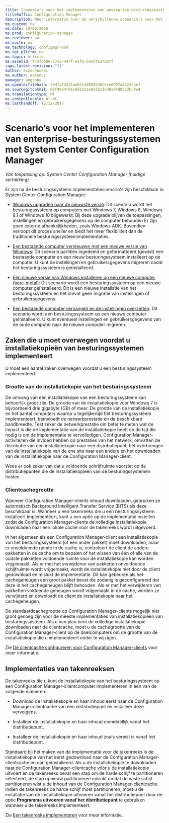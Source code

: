 ```yaml
---
title: Scenario's voor het implementeren van enterprise-besturingssystemen
titleSuffix: Configuration Manager
description: Meer informatie over de verschillende scenario's voor het implementeren van enterprise-besturingssystemen met System Center Configuration Manager.
ms.custom: na
ms.date: 10/06/2016
ms.prod: configuration-manager
ms.reviewer: na
ms.suite: na
ms.technology: configmgr-osd
ms.tgt_pltfrm: na
ms.topic: article
ms.assetid: f74fdb86-c7c2-447f-91f6-b42df6370d7f
caps.latest.revision: "11"
author: aczechowski
ms.author: aaroncz
manager: angrobe
ms.openlocfilehash: 29dfaf4521ae0fe10994538c5ced907a6223cae7
ms.sourcegitcommit: 08f9854fb6c6d21e1e923b13e38a64d0bc2bc9a4
ms.translationtype: MT
ms.contentlocale: nl-NL
ms.lasthandoff: 12/12/2017
---
```

# <a name="scenarios-to-deploy-enterprise-operating-systems-with-system-center-configuration-manager"></a>Scenario’s voor het implementeren van enterprise-besturingssystemen met System Center Configuration Manager

*Van toepassing op: System Center Configuration Manager (huidige vertakking)*

Er zijn na de besturingssysteem implementatiescenario's zijn beschikbaar in System Center Configuration Manager:  

-   [Windows upgraden naar de nieuwste versie](upgrade-windows-to-the-latest-version.md): Dit scenario wordt het besturingssysteem op computers met Windows 7, Windows 8, Windows 8.1 of Windows 10 bijgewerkt. Bij deze upgrade blijven de toepassingen, instellingen en gebruikersgegevens op de computer behouden Er zijn geen externe afhankelijkheden, zoals Windows ADK. Bovendien verloopt dit proces sneller en biedt het meer flexibiliteit dan de traditionele besturingssysteemimplementaties.  

-   [Een bestaande computer vernieuwen met een nieuwe versie van Windows](refresh-an-existing-computer-with-a-new-version-of-windows.md): Dit scenario partities ingedeeld en geformatteerd (gewist) een bestaande computer en een nieuw besturingssysteem installeert op de computer. U kunt de instellingen en gebruikersgegevens migreren nadat het besturingssysteem is geïnstalleerd.  

-   [Een nieuwe versie van Windows installeren op een nieuwe computer (bare-metal)](install-new-windows-version-new-computer-bare-metal.md): Dit scenario wordt een besturingssysteem op een nieuwe computer geïnstalleerd. Dit is een nieuwe installatie van het besturingssysteem en het omvat geen migratie van instellingen of gebruikersgegevens.  

-   [Een bestaande computer vervangen en de instellingen overzetten](replace-an-existing-computer-and-transfer-settings.md): Dit scenario wordt een besturingssysteem op een nieuwe computer geïnstalleerd. U kunt eventueel instellingen en gebruikersgegevens van de oude computer naar de nieuwe computer migreren.  

## <a name="things-to-consider-before-you-deploy-operating-system-images"></a>Zaken die u moet overwegen voordat u installatiekopieën van besturingssystemen implementeert  
 U moet een aantal zaken overwegen voordat u een besturingssysteem implementeert.  

### <a name="operating-system-image-size"></a>Grootte van de installatiekopie van het besturingssysteem  
 De omvang van een installatiekopie van een besturingssysteem kan behoorlijk groot zijn. De grootte van de installatiekopie voor Windows 7 is bijvoorbeeld drie gigabyte (GB) of meer. De grootte van de installatiekopie en het aantal computers waarop u tegelijkertijd het besturingssysteem implementeert, beïnvloedt de netwerkprestatie en de beschikbare bandbreedte. Test zeker de netwerkprestatie om beter te meten wat de impact is die de implementatie van de installatiekopie heeft en de tijd die nodig is om de implementatie te vervolledigen. Configuration Manager-activiteiten die invloed hebben op prestaties van het netwerk, omvatten de distributie van een installatiekopie naar een distributiepunt, het overbrengen van de installatiekopie van de ene site naar een andere en het downloaden van de installatiekopie naar de Configuration Manager-client.  

 Wees er ook zeker van dat u voldoende schrijfruimte voorziet op de distributiepunten die de installatiekopieën van de besturingssystemen hosten.  

### <a name="client-cache-size"></a>Clientcachegrootte  
 Wanneer Configuration Manager-clients inhoud downloaden, gebruiken ze automatisch Background Intelligent Transfer Service (BITS) als deze beschikbaar is. Wanneer u een takenreeks die u een besturingssysteem installeert implementeert, kunt u een optie op de implementatie instellen zodat de Configuration Manager-clients de volledige installatiekopie downloaden naar een lokale cache vóór de takenreeks wordt uitgevoerd.  

 In het algemeen als een Configuration Manager-client een installatiekopie van het besturingssysteem (of een ander pakket) moet downloaden, maar er onvoldoende ruimte in de cache is, controleert de client de andere pakketten in de cache om te bepalen of het wissen van één of alle van de oudste pakketten voldoende ruimte voor de installatiekopie kan worden vrijgemaakt. Als er met het verwijderen van pakketten onvoldoende schijfruimte wordt vrijgemaakt, wordt de installatiekopie niet door de client gedownload en mislukt de implementatie. Dit kan gebeuren als het cachegeheugen een groot pakket bevat die zodanig is geconfigureerd dat deze in het cachegeheugen blijft behouden. Als er met het verwijderen van pakketten voldoende geheugen wordt vrijgemaakt in de cache, worden ze verwijderd en downloadt de client de installatiekopie naar het cachegeheugen.  

 De standaardcachegrootte op Configuration Manager-clients mogelijk niet groot genoeg zijn voor de meeste implementaties van installatiekopieën van besturingssysteem. Als u van plan bent de volledige installatiekopie downloaden naar de clientcache, moet u de cachegrootte van de Configuration Manager-client op de doelcomputers om de grootte van de installatiekopie die u implementeert onder te wijzigen.  

 Zie [De clientcache configureren voor Configuration Manager-clients](../../core/clients/manage/manage-clients.md#BKMK_ClientCache) voor meer informatie.  

## <a name="task-sequence-deployments"></a>Implementaties van takenreeksen  
 De takenreeks die u kunt de installatiekopie van het besturingssysteem op een Configuration Manager-clientcomputer implementeren in een van de volgende manieren:  

-   Download de installatiekopie en haar inhoud eerst naar de Configuration Manager-clientcache van een distributiepunt en installeer deze vervolgens.  

-   Installeer de installatiekopie en haar inhoud onmiddellijk vanaf het distributiepunt.  

-   Installeer de installatiekopie en haar inhoud zoals vereist is vanaf het distributiepunt.  

 Standaard bij het maken van de implementatie voor de takenreeks is de installatiekopie van het eerst gedownload naar de Configuration Manager-clientcache en dan geïnstalleerd. Als u de installatiekopie te downloaden naar de Configuration Manager-clientcache vóór u de installatiekopie uitvoert en de takenreeks bevat een stap om de harde schijf te partitioneren selecteert, de stap opnieuw partitioneren mislukt omdat de vaste schijf partitioneren wist u de inhoud van de Configuration Manager-clientcache. Indien de takenreeks de harde schijf moet partitioneren, moet u de installatie van de installatiekopie uitvoeren vanaf het distributiepunt door de optie **Programma uitvoeren vanaf het distributiepunt**  te gebruiken wanneer u de takenreeks implementeert.  

 Zie [Een takenreeks implementeren](manage-task-sequences-to-automate-tasks.md#BKMK_DeployTS) voor meer informatie.  
